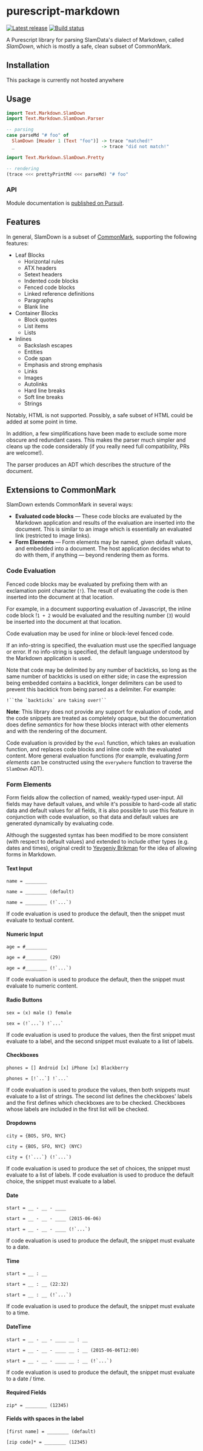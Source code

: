 # purescript-markdown

[![Latest release](http://img.shields.io/github/release/slamdata/purescript-markdown.svg)](https://github.com/slamdata/purescript-markdown/releases)
[![Build status](https://travis-ci.org/slamdata/purescript-markdown.svg?branch=master)](https://travis-ci.org/slamdata/purescript-markdown)

A Purescript library for parsing SlamData's dialect of Markdown, called _SlamDown_, which is mostly a safe, clean subset of CommonMark.

## Installation

This package is currently not hosted anywhere

## Usage

```purescript
import Text.Markdown.SlamDown
import Text.Markdown.SlamDown.Parser

-- parsing
case parseMd "# foo" of
  SlamDown [Header 1 (Text "foo")] -> trace "matched!"
  _                                -> trace "did not match!"

import Text.Markdown.SlamDown.Pretty

-- rendering
(trace <<< prettyPrintMd <<< parseMd) "# foo"
```

### API

Module documentation is [published on
Pursuit](http://pursuit.purescript.org/packages/purescript-markdown).

## Features

In general, SlamDown is a subset of [CommonMark](http://spec.commonmark.org/), supporting the following features:

- Leaf Blocks
  - Horizontal rules
  - ATX headers
  - Setext headers
  - Indented code blocks
  - Fenced code blocks
  - Linked reference definitions
  - Paragraphs
  - Blank line
- Container Blocks
  - Block quotes
  - List items
  - Lists
- Inlines
  - Backslash escapes
  - Entities
  - Code span
  - Emphasis and strong emphasis
  - Links
  - Images
  - Autolinks
  - Hard line breaks
  - Soft line breaks
  - Strings

Notably, HTML is not supported. Possibly, a safe subset of HTML could be added at some point in time.

In addition, a few simplifications have been made to exclude some more obscure and redundant cases. This makes the parser much simpler and cleans up the code considerably (if you really need full compatibility, PRs are welcome!).

The parser produces an ADT which describes the structure of the document.

## Extensions to CommonMark

SlamDown extends CommonMark in several ways:

- **Evaluated code blocks** &mdash; These code blocks are evaluated by the Markdown application and results of the evaluation are inserted into the document. This is similar to an image which is essentially an evaluated link (restricted to image links).
- **Form Elements** &mdash; Form elements may be named, given default values, and embedded into a document. The host application decides what to do with them, if anything &mdash; beyond rendering them as forms.

### Code Evaluation

Fenced code blocks may be evaluated by prefixing them with an exclamation point character (`!`). The result of evaluating the code is then inserted into the document at that location.

For example, in a document supporting evaluation of Javascript, the inline code block !`1 + 2` would be evaluated and the resulting number (`3`) would be inserted into the document at that location.

Code evaluation may be used for inline or block-level fenced code.

If an info-string is specified, the evaluation must use the specified language or error. If no info-string is specified, the default language understood by the Markdown application is used.

Note that code may be delimited by any number of backticks, so long as the same number of backticks is used on either side; in case the expression being embedded contains a backtick, longer delimiters can be used to prevent this backtick from being parsed as a delimiter. For example:

    !``the `backticks` are taking over!``

**Note**: This library does not provide any support for evaluation of code, and the code snippets are treated as completely opaque, but the documentation does define _semantics_ for how these blocks interact with other elements and with the rendering of the document.

Code evaluation is provided by the `eval` function, which takes an evaluation function, and replaces code blocks and inline code with the evaluated content. More general evaluation functions (for example, evaluating _form elements_ can be constructed using the `everywhere` function to traverse the `SlamDown` ADT).

### Form Elements

Form fields allow the collection of named, weakly-typed user-input. All fields may have default values, and while it's possible to hard-code all static data and default values for all fields, it is also possible to use this feature in conjunction with code evaluation, so that data and default values are generated dynamically by evaluating code.

Although the suggested syntax has been modified to be more consistent (with respect to default values) and extended to include other types (e.g. dates and times), original credit to [Yevgeniy Brikman](http://brikis98.blogspot.com/2011/07/proposal-extend-markdown-syntax-to.html) for the idea of allowing forms in Markdown.

#### Text Input

```
name = ________

name = ________ (default)

name = ________ (!`...`)
```

If code evaluation is used to produce the default, then the snippet must evaluate to textual content.

#### Numeric Input

```
age = #________

age = #________ (29)

age = #________ (!`...`)
```

If code evaluation is used to produce the default, then the snippet must evaluate to numeric content.

#### Radio Buttons

```
sex = (x) male () female

sex = (!`...`) !`...`
```

If code evaluation is used to produce the values, then the first snippet must evaluate to a label, and the second snippet must evaluate to a list of labels.

#### Checkboxes

```
phones = [] Android [x] iPhone [x] Blackberry

phones = [!`..`] !`...`
```

If code evaluation is used to produce the values, then both snippets must evaluate to a list of strings. The second list defines the checkboxes' labels and the first defines which checkboxes are to be checked. Checkboxes whose labels are included in the first list will be checked.

#### Dropdowns

```
city = {BOS, SFO, NYC}

city = {BOS, SFO, NYC} (NYC)

city = {!`...`} (!`...`)
```

If code evaluation is used to produce the set of choices, the snippet must evaluate to a list of labels. If code evaluation is used to produce the default choice, the snippet must evaluate to a label.

#### Date

```
start = __ - __ - ____

start = __ - __ - ____ (2015-06-06)

start = __ - __ - ____ (!`...`)
```

If code evaluation is used to produce the default, the snippet must evaluate to a date.

#### Time

```
start = __ : __

start = __ : __ (22:32)

start = __ : __ (!`...`)
```

If code evaluation is used to produce the default, the snippet must evaluate to a time.

#### DateTime

```
start = __ - __ - ____ __ : __

start = __ - __ - ____ __ : __ (2015-06-06T12:00)

start = __ - __ - ____ __ : __ (!`...`)
```

If code evaluation is used to produce the default, the snippet must evaluate to a date / time.

#### Required Fields

```
zip* = ________ (12345)
```

#### Fields with spaces in the label

```
[first name] = ________ (default)

[zip code]* = ________ (12345)
```
